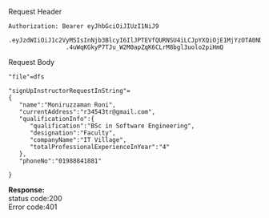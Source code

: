 
Request Header
```
Authorization: Bearer eyJhbGciOiJIUzI1NiJ9
                .eyJzdWIiOiJ1c2VyMSIsInNjb3BlcyI6IlJPTEVfQURNSU4iLCJpYXQiOjE1MjYzOTA0NDMsImV4cCI6MTUyNjQwODQ0M30
                .4uWqKGkyP7TJu_W2M0apZqK6CLrM8bgl3uolo2piHmQ
```
Request Body
```
"file"=dfs

"signUpInstructorRequestInString"=
{
   "name":"Moniruzzaman Roni",
   "currentAddress":"r34543tr@gmail.com",
   "qualificationInfo":{
      "qualification":"BSc in Software Engineering",
      "designation":"Faculty",
      "companyName":"IT Village",
      "totalProfessionalExperienceInYear":"4"
   },
   "phoneNo":"01988841881"
 
}

```
**Response:** <br>
status code:200<br>
Error code:401<br>

